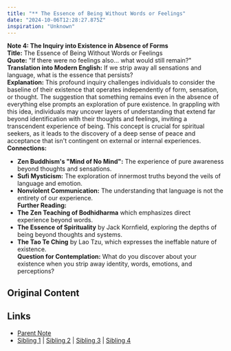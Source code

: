 ```yaml
---
title: "** The Essence of Being Without Words or Feelings"
date: "2024-10-06T12:28:27.875Z"
inspiration: "Unknown"
---
```


  

**Note 4: The Inquiry into Existence in Absence of Forms**  
**Title:** The Essence of Being Without Words or Feelings  
**Quote:** "If there were no feelings also... what would still remain?"  
**Translation into Modern English:** If we strip away all sensations and language, what is the essence that persists?  
**Explanation:** This profound inquiry challenges individuals to consider the baseline of their existence that operates independently of form, sensation, or thought. The suggestion that something remains even in the absence of everything else prompts an exploration of pure existence. In grappling with this idea, individuals may uncover layers of understanding that extend far beyond identification with their thoughts and feelings, inviting a transcendent experience of being. This concept is crucial for spiritual seekers, as it leads to the discovery of a deep sense of peace and acceptance that isn't contingent on external or internal experiences.  
**Connections:**  
- **Zen Buddhism's "Mind of No Mind":** The experience of pure awareness beyond thoughts and sensations.  
- **Sufi Mysticism:** The exploration of innermost truths beyond the veils of language and emotion.  
- **Nonviolent Communication:** The understanding that language is not the entirety of our experience.  
**Further Reading:**  
- **The Zen Teaching of Bodhidharma** which emphasizes direct experience beyond words.  
- **The Essence of Spirituality** by Jack Kornfield, exploring the depths of being beyond thoughts and systems.  
- **The Tao Te Ching** by Lao Tzu, which expresses the ineffable nature of existence.  
**Question for Contemplation:** What do you discover about your existence when you strip away identity, words, emotions, and perceptions?  



## Original Content



## Links

- [Parent Note](/parent-note.md)
- [Sibling 1](/zettel1.md) | [Sibling 2](/zettel2.md) | [Sibling 3](/zettel3.md) | [Sibling 4](/zettel4.md)
